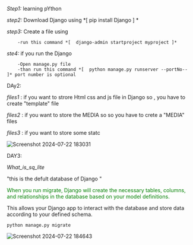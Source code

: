 *Step1:* learning pYthon

*step2:* Download Django using   *[  pip install Django  ] *

*step3:* Create a file using 

        -run this command *[  django-admin startproject myproject ]*

*ste4:* if you run the Django 

        -Open manage.py file
        -than run this command *[  python manage.py runserver --portNo--  ]* port number is optional

DAy2:

*files1* : if you want to strore Html css and js file in Django so , you have to create "template" file

*files2* : if you want to store the MEDIA so  so you have to crete a "MEDIA" files

*files3* : if you want to store some statc

![Screenshot 2024-07-22 183031](https://github.com/user-attachments/assets/0c9abf7e-eeb0-4cf1-90d3-72d100052ef0)

DAY3:

*What_is_sq_lite*

"this is the defult database of Django "

<p style="color:green"> When you run migrate, Django will create the necessary tables, columns, and relationships in the database based on your model definitions. 

This allows your Django app to interact with the database and store data according to your defined schema.</p> 

    python manage.py migrate


    

![Screenshot 2024-07-22 184643](https://github.com/user-attachments/assets/e4d43cf5-dec5-438b-a947-7d1581ff468e)






